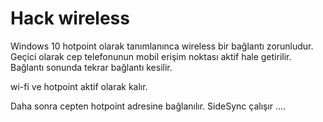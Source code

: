 # Hack wireless

Windows 10 hotpoint olarak tanımlanınca wireless bir bağlantı zorunludur.
Geçici olarak cep telefonunun mobil erişim noktası aktif hale getirilir.
Bağlantı sonunda tekrar bağlantı kesilir.

wi-fi ve hotpoint aktif olarak kalır.

Daha sonra cepten hotpoint adresine bağlanılır.
SideSync çalışır ....
